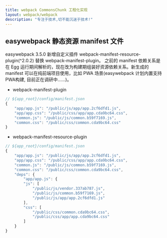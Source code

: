 ```yaml
---
title: webpack CommonsChunk 工程化实现
layout: webpack/webpack
description: "专注于技术,切不能沉迷于技术!"
---
```


## easywebpack 静态资源 manifest 文件

easywebpack 3.5.0 新增自定义插件 webpack-manifest-resource-plugin(^2.0.2) 替换 webpack-manifest-plugin。 之前的 manifest 依赖关系是在 Egg 运行期间解析的，现在改为构建期组装好资源依赖关系。新生成的 manifest 可以在纯前端项目使用，比如 PWA 场景(easywebpack 计划内置支持 PWA构建, 目前正在调研中......)。

- webpack-manifest-plugin

```js
// ${app_root}/config/manifest.json
{
    "app/app.js": "/public/js/app/app.2cf6dfd1.js",
    "app/app.css": "/public/css/app/app.cda9bc64.css",
    "common.js": "/public/js/common.b59f7169.js",
    "common.css": "/public/css/common.cda9bc64.css"
}
```

- webpack-manifest-resource-plugin

```js
// ${app_root}/config/manifest.json
{
    "app/app.js": "/public/js/app/app.2cf6dfd1.js",
    "app/app.css": "/public/css/app/app.cda9bc64.css",
    "common.js": "/public/js/common.b59f7169.js",
    "common.css": "/public/css/common.cda9bc64.css",
    "deps": {
        "app/app.js": {
        "js": [
            "/public/js/vendor.337ab787.js",
            "/public/js/common.b59f7169.js",
            "/public/js/app/app.2cf6dfd1.js"
        ],
        "css": [
            "/public/css/common.cda9bc64.css",
            "/public/css/app/app.cda9bc64.css"
        ]
    }
}
```